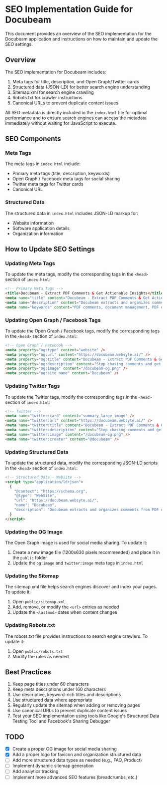 # SEO Implementation Guide for Docubeam

This document provides an overview of the SEO implementation for the Docubeam application and instructions on how to maintain and update the SEO settings.

## Overview

The SEO implementation for Docubeam includes:

1. Meta tags for title, description, and Open Graph/Twitter cards
2. Structured data (JSON-LD) for better search engine understanding
3. Sitemap.xml for search engine crawling
4. Robots.txt for crawler instructions
5. Canonical URLs to prevent duplicate content issues

All SEO metadata is directly included in the `index.html` file for optimal performance and to ensure search engines can access the metadata immediately without waiting for JavaScript to execute.

## SEO Components

### Meta Tags

The meta tags in `index.html` include:

- Primary meta tags (title, description, keywords)
- Open Graph / Facebook meta tags for social sharing
- Twitter meta tags for Twitter cards
- Canonical URL

### Structured Data

The structured data in `index.html` includes JSON-LD markup for:

- Website information
- Software application details
- Organization information

## How to Update SEO Settings

### Updating Meta Tags

To update the meta tags, modify the corresponding tags in the `<head>` section of `index.html`:

```html
<!-- Primary Meta Tags -->
<title>Docubeam - Extract PDF Comments & Get Actionable Insights</title>
<meta name="title" content="Docubeam - Extract PDF Comments & Get Actionable Insights">
<meta name="description" content="Docubeam extracts and organizes comments from PDF documents, providing actionable insights and centralized data organization." />
<meta name="keywords" content="PDF comments, document management, PDF extraction, comment organization, document insights, PDF annotations" />
```

### Updating Open Graph / Facebook Tags

To update the Open Graph / Facebook tags, modify the corresponding tags in the `<head>` section of `index.html`:

```html
<!-- Open Graph / Facebook -->
<meta property="og:type" content="website" />
<meta property="og:url" content="https://docubeam.websyte.ai/" />
<meta property="og:title" content="Docubeam - Extract PDF Comments & Get Actionable Insights" />
<meta property="og:description" content="Stop chasing comments and get actionable insights from your PDF documents. Docubeam extracts, organizes, and analyzes comments for better decision-making." />
<meta property="og:image" content="/docubeam-og.png" />
<meta property="og:site_name" content="Docubeam" />
```

### Updating Twitter Tags

To update the Twitter tags, modify the corresponding tags in the `<head>` section of `index.html`:

```html
<!-- Twitter -->
<meta name="twitter:card" content="summary_large_image" />
<meta name="twitter:url" content="https://docubeam.websyte.ai/" />
<meta name="twitter:title" content="Docubeam - Extract PDF Comments & Get Actionable Insights" />
<meta name="twitter:description" content="Stop chasing comments and get actionable insights from your PDF documents. Docubeam extracts, organizes, and analyzes comments for better decision-making." />
<meta name="twitter:image" content="/docubeam-og.png" />
<meta name="twitter:creator" content="@docubeam" />
```

### Updating Structured Data

To update the structured data, modify the corresponding JSON-LD scripts in the `<head>` section of `index.html`:

```html
<!-- Structured Data - Website -->
<script type="application/ld+json">
  {
    "@context": "https://schema.org",
    "@type": "WebSite",
    "url": "https://docubeam.websyte.ai/",
    "name": "Docubeam",
    "description": "Docubeam extracts and organizes comments from PDF documents, providing actionable insights and centralized data organization."
  }
</script>
```

### Updating the OG Image

The Open Graph image is used for social media sharing. To update it:

1. Create a new image file (1200x630 pixels recommended) and place it in the `public` folder
2. Update the `og:image` and `twitter:image` meta tags in `index.html`

### Updating the Sitemap

The sitemap.xml file helps search engines discover and index your pages. To update it:

1. Open `public/sitemap.xml`
2. Add, remove, or modify the `<url>` entries as needed
3. Update the `<lastmod>` dates when content changes

### Updating Robots.txt

The robots.txt file provides instructions to search engine crawlers. To update it:

1. Open `public/robots.txt`
2. Modify the rules as needed

## Best Practices

1. Keep page titles under 60 characters
2. Keep meta descriptions under 160 characters
3. Use descriptive, keyword-rich titles and descriptions
4. Use structured data where appropriate
5. Regularly update the sitemap when adding or removing pages
6. Use canonical URLs to prevent duplicate content issues
7. Test your SEO implementation using tools like Google's Structured Data Testing Tool and Facebook's Sharing Debugger

## TODO

- [x] Create a proper OG image for social media sharing
- [x] Add a proper logo for favicon and organization structured data
- [ ] Add more structured data types as needed (e.g., FAQ, Product)
- [ ] Implement dynamic sitemap generation
- [ ] Add analytics tracking
- [ ] Implement more advanced SEO features (breadcrumbs, etc.)

